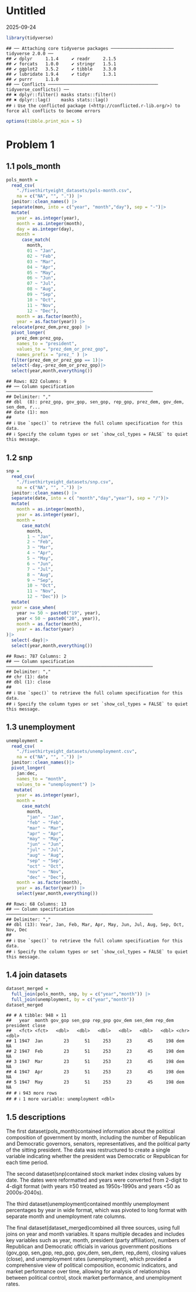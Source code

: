 Untitled
================
2025-09-24

``` r
library(tidyverse)
```

    ## ── Attaching core tidyverse packages ──────────────────────── tidyverse 2.0.0 ──
    ## ✔ dplyr     1.1.4     ✔ readr     2.1.5
    ## ✔ forcats   1.0.0     ✔ stringr   1.5.1
    ## ✔ ggplot2   3.5.2     ✔ tibble    3.3.0
    ## ✔ lubridate 1.9.4     ✔ tidyr     1.3.1
    ## ✔ purrr     1.1.0     
    ## ── Conflicts ────────────────────────────────────────── tidyverse_conflicts() ──
    ## ✖ dplyr::filter() masks stats::filter()
    ## ✖ dplyr::lag()    masks stats::lag()
    ## ℹ Use the conflicted package (<http://conflicted.r-lib.org/>) to force all conflicts to become errors

``` r
options(tibble.print_min = 5)
```

# Problem 1

## 1.1 pols_month

``` r
pols_month = 
  read_csv(
    "./fivethirtyeight_datasets/pols-month.csv",
    na = c("NA", "", ".")) |>
  janitor::clean_names() |>
  separate(mon, into = c("year", "month","day"), sep = "-")|>
  mutate(
    year = as.integer(year),
    month = as.integer(month),
    day = as.integer(day),
    month = 
      case_match(
        month, 
        01 ~ "Jan", 
        02 ~ "Feb",
        03 ~ "Mar",
        04 ~ "Apr",
        05 ~ "May",
        06 ~ "Jun",
        07 ~ "Jul",
        08 ~ "Aug",
        09 ~ "Sep",
        10 ~ "Oct",
        11 ~ "Nov",
        12 ~ "Dec"),
    month = as.factor(month),
    year = as.factor(year)) |>
  relocate(prez_dem,prez_gop) |>
  pivot_longer(
    prez_dem:prez_gop,
    names_to = "president", 
    values_to = "prez_dem_or_prez_gop",
    names_prefix = "prez_" ) |>
  filter(prez_dem_or_prez_gop == 1)|>
  select(-day,-prez_dem_or_prez_gop)|>
  select(year,month,everything())
```

    ## Rows: 822 Columns: 9
    ## ── Column specification ────────────────────────────────────────────────────────
    ## Delimiter: ","
    ## dbl  (8): prez_gop, gov_gop, sen_gop, rep_gop, prez_dem, gov_dem, sen_dem, r...
    ## date (1): mon
    ## 
    ## ℹ Use `spec()` to retrieve the full column specification for this data.
    ## ℹ Specify the column types or set `show_col_types = FALSE` to quiet this message.

## 1.2 snp

``` r
snp = 
  read_csv(
    "./fivethirtyeight_datasets/snp.csv",
    na = c("NA", "", ".")) |>
  janitor::clean_names() |>
  separate(date, into = c( "month","day","year"), sep = "/")|>
  mutate(
    month = as.integer(month),
    year = as.integer(year),
    month = 
      case_match(
        month, 
        1 ~ "Jan", 
        2 ~ "Feb",
        3 ~ "Mar",
        4 ~ "Apr",
        5 ~ "May",
        6 ~ "Jun",
        7 ~ "Jul",
        8 ~ "Aug",
        9 ~ "Sep",
        10 ~ "Oct",
        11 ~ "Nov",
        12 ~ "Dec")) |>
  mutate(
  year = case_when(
    year >= 50 ~ paste0("19", year), 
    year < 50 ~ paste0("20", year)),
    month = as.factor(month),
    year = as.factor(year)
)|>
  select(-day)|>
  select(year,month,everything())
```

    ## Rows: 787 Columns: 2
    ## ── Column specification ────────────────────────────────────────────────────────
    ## Delimiter: ","
    ## chr (1): date
    ## dbl (1): close
    ## 
    ## ℹ Use `spec()` to retrieve the full column specification for this data.
    ## ℹ Specify the column types or set `show_col_types = FALSE` to quiet this message.

## 1.3 unemployment

``` r
unemployment = 
  read_csv(
    "./fivethirtyeight_datasets/unemployment.csv",
    na = c("NA", "", ".")) |>
  janitor::clean_names()|>
  pivot_longer(
    jan:dec,
    names_to = "month", 
    values_to = "unemployment") |>
   mutate(
    year = as.integer(year),
    month = 
      case_match(
        month, 
        "jan" ~ "Jan", 
        "feb" ~ "Feb",
        "mar" ~ "Mar",
        "apr" ~ "Apr",
        "may" ~ "May",
        "jun" ~ "Jun",
        "jul" ~ "Jul",
        "aug" ~ "Aug",
        "sep" ~ "Sep",
        "oct" ~ "Oct",
        "nov" ~ "Nov",
        "dec" ~ "Dec"),
    month = as.factor(month),
    year = as.factor(year)) |>
    select(year,month,everything())
```

    ## Rows: 68 Columns: 13
    ## ── Column specification ────────────────────────────────────────────────────────
    ## Delimiter: ","
    ## dbl (13): Year, Jan, Feb, Mar, Apr, May, Jun, Jul, Aug, Sep, Oct, Nov, Dec
    ## 
    ## ℹ Use `spec()` to retrieve the full column specification for this data.
    ## ℹ Specify the column types or set `show_col_types = FALSE` to quiet this message.

## 1.4 join datasets

``` r
dataset_merged = 
  full_join(pols_month, snp, by = c("year","month")) |>
  full_join(unemployment, by = c("year","month"))
dataset_merged
```

    ## # A tibble: 948 × 11
    ##   year  month gov_gop sen_gop rep_gop gov_dem sen_dem rep_dem president close
    ##   <fct> <fct>   <dbl>   <dbl>   <dbl>   <dbl>   <dbl>   <dbl> <chr>     <dbl>
    ## 1 1947  Jan        23      51     253      23      45     198 dem          NA
    ## 2 1947  Feb        23      51     253      23      45     198 dem          NA
    ## 3 1947  Mar        23      51     253      23      45     198 dem          NA
    ## 4 1947  Apr        23      51     253      23      45     198 dem          NA
    ## 5 1947  May        23      51     253      23      45     198 dem          NA
    ## # ℹ 943 more rows
    ## # ℹ 1 more variable: unemployment <dbl>

## 1.5 descriptions

The first dataset(pols_month)contained information about the political
composition of government by month, including the number of Republican
and Democratic governors, senators, representatives, and the political
party of the sitting president. The data was restructured to create a
single variable indicating whether the president was Democratic or
Republican for each time period.

The second dataset(snp)contained stock market index closing values by
date. The dates were reformatted and years were converted from 2-digit
to 4-digit format (with years ≥50 treated as 1950s-1990s and years \<50
as 2000s-2040s).

The third dataset(unemployment)contained monthly unemployment
percentages by year in wide format, which was pivoted to long format
with separate month and unemployment rate columns.

The final dataset(dataset_merged)combined all three sources, using full
joins on year and month variables. It spans multiple decades and
includes key variables such as year, month, president (party
affiliation), numbers of Republican and Democratic officials in various
government positions (gov_gop, sen_gop, rep_gop, gov_dem, sen_dem,
rep_dem), closing values (close), and unemployment rates (unemployment),
which provided a comprehensive view of political composition, economic
indicators, and market performance over time, allowing for analysis of
relationships between political control, stock market performance, and
unemployment rates.
